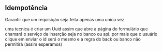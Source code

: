 ## Idempotência
Garantir que um requisição seja feita apenas uma unica vez

uma tecnica é criar um Uuid assim que abre a página do formulário que chamará o serviço de inserção seja no banco ou api.
por mais que o usuário clique em enviar o id será o mesmo e a regra do back ou banco não permitirá (assim esperamos)